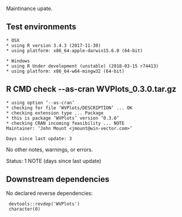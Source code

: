 
Maintinance upate.

## Test environments

    * OSX
    * using R version 3.4.3 (2017-11-30)
    * using platform: x86_64-apple-darwin15.6.0 (64-bit)

    * Windows
    * using R Under development (unstable) (2018-03-15 r74413)
    * using platform: x86_64-w64-mingw32 (64-bit)


## R CMD check --as-cran WVPlots_0.3.0.tar.gz 

    * using option ‘--as-cran’
    * checking for file ‘WVPlots/DESCRIPTION’ ... OK
    * checking extension type ... Package
    * this is package ‘WVPlots’ version ‘0.3.0’
    * checking CRAN incoming feasibility ... NOTE
    Maintainer: ‘John Mount <jmount@win-vector.com>’

    Days since last update: 3

No other notes, warnings, or errors.

Status: 1 NOTE
(days since last update)

## Downstream dependencies

No declared reverse dependencies:

     devtools::revdep('WVPlots')
     character(0)
